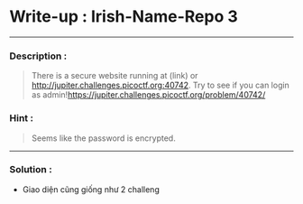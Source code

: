 # Write-up : Irish-Name-Repo 3 
---
### Description :
> There is a secure website running at (link) or http://jupiter.challenges.picoctf.org:40742. Try to see if you can login as admin!https://jupiter.challenges.picoctf.org/problem/40742/
### Hint :
> Seems like the password is encrypted.
---
### Solution :
- Giao diện cũng giống như 2 challeng
